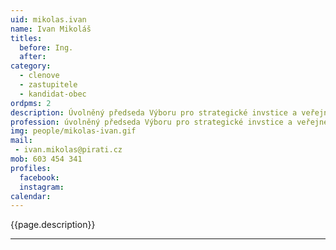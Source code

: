 ```yaml
---
uid: mikolas.ivan
name: Ivan Mikoláš
titles:
  before: Ing.
  after:
category:
  - clenove
  - zastupitele    
  - kandidat-obec 
ordpms: 2
description: Úvolněný předseda Výboru pro strategické invstice a veřejné zakázky 
profession: úvolněný předseda Výboru pro strategické invstice a veřejné zakázky 
img: people/mikolas-ivan.gif
mail:
 - ivan.mikolas@pirati.cz
mob: 603 454 341
profiles:
  facebook: 
  instagram: 
calendar: 
---
```


{{page.description}}



---
